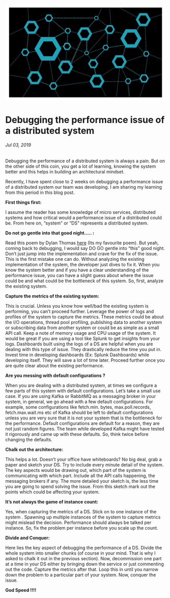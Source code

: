 ![image](/images/distributed-systems/distributed.png)

# Debugging the performance issue of a distributed system
###### *Jul 03, 2019*

Debugging the performance of a distributed system 
is always a pain. But on the other side of this
coin, you get a lot of learning, knowing the 
system better and this helps in building an
architectural mindset.

Recently, I have spent close to 2 weeks on 
debugging a performance issue of a distributed
system our team was developing. I am sharing my 
learning from this period in this blog post.

**First things first:**

I assume the reader has some knowledge 
of micro services, distributed systems 
and how critical would a performance issue 
of a distributed could be. From here on, 
“system” or “DS” represents a distributed system.

**Do not go gentle into that good night….. :**

Read this poem by Dylan Thomas [here](https://poets.org/poem/do-not-go-gentle-good-night) 
(Its my favourite poem). But yeah, coming 
back to debugging, I would say DO GO gentle 
into “this” good night. Don’t just jump into 
the implementation and crave for the fix of 
the issue. This is the first mistake one can 
do. Without analyzing the existing implementation 
of the system, the developer just dives to 
fix it. When you know the system better and if 
you have a clear understanding of the performance 
issue, you can have a slight guess about where the 
issue could be and what could be the bottleneck 
of this system. So, first, analyze the existing 
system.

**Capture the metrics of the existing system:**

This is crucial. Unless you know how well/bad the 
existing system is performing, you can’t proceed 
further. Leverage the power of logs and profiles 
of the system to capture the metrics. These metrics 
could be about the I/O operations, thread pool 
profiling, publishing data to another system or 
subscribing data from another system or could be 
as simple as a small API call. Keep a note of 
memory usage and CPU usage of the system. It would 
be great if you are using a tool like Splunk to 
get insights from your logs. Dashboards built 
using the logs of a DS are helpful when you are 
dealing with this type of issue. They drastically 
reduce the time you put in. Invest time in 
developing dashboards (Ex: Splunk Dashboards) 
while developing itself. They will save a lot 
of time later. Proceed further once you are quite 
clear about the existing performance.

**Are you messing with default configurations ?**

When you are dealing with a distributed system, 
at times we configure a few parts of this system 
with default configurations. Let’s take a small 
use case. If you are using Kafka or RabbitMQ as 
a messaging broker in your system, in general, 
we go ahead with a few default configurations. 
For example, some configurations like fetch.min.
bytes, max.poll.records, fetch.max.wait.ms etc 
of Kafka should be left to default configurations 
unless you are very sure that it is not your system 
that is the bottleneck for the performance. 
Default configurations are default for a reason, 
they are not just random figures. The team while 
developed Kafka might have tested it rigorously 
and came up with these defaults. So, think 
twice before changing the defaults.

**Chalk out the architecture:**

This helps a lot. Doesn’t your office have 
whiteboards? No big deal, grab a paper and 
sketch your DS. Try to include every minute 
detail of the system. The key aspects would 
be drawing out, which part of the system is 
communicating with which part. Include all the 
API calls happening, the messaging brokers if 
any. The more detailed your sketch is, the less 
time you are going to spend solving the issue. 
From this sketch mark out the points which could 
be affecting your system.

**It’s not always the game of instance count:**

Yes, when capturing the metrics of a DS. 
Stick on to one instance of the system . 
Spawning up multiple instances of the system to 
capture metrics might mislead the decision. 
Performance should always be talked per instance. 
So, fix the problem per instance before you 
scale up the count.

**Divide and Conquer:**

Here lies the key aspect of debugging the 
performance of a DS. Divide the whole system 
into smaller chunks (of course in your mind. 
That is why I asked to chalk it out in the 
previous section). Now, decommission one part 
at a time in your DS either by bringing down 
the service or just commenting out the code. 
Capture the metrics after that. Loop this in 
until you narrow down the problem to a 
particular part of your system. Now, conquer 
the issue.

**God Speed !!!!**
